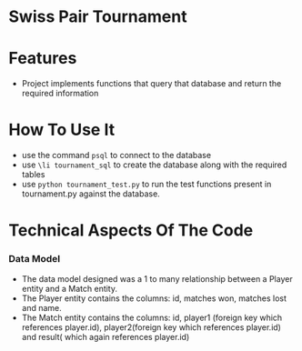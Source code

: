 # Swiss Pair Tournament

# Features

  - Project implements functions that query that database and return the required information

# How To Use It
- use the command `psql` to connect to the database
- use `\li tournament_sql` to create the database along with the required tables
- use `python tournament_test.py` to run the test functions present in tournament.py against the database.


# Technical Aspects Of The Code
### Data Model
- The data model designed was a 1 to many relationship between a Player entity and a Match entity.
- The Player entity contains the columns: id, matches won, matches lost and name.
- The Match entity contains the columns: id, player1 (foreign key which references player.id), player2(foreign key which references player.id) and result( which again references player.id) 





